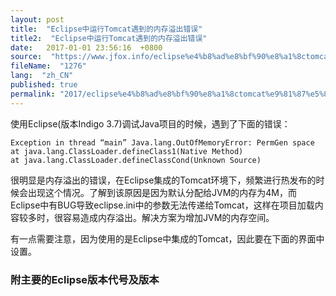 ```yaml
---
layout: post
title:  "Eclipse中运行Tomcat遇到的内存溢出错误"
title2:  "Eclipse中运行Tomcat遇到的内存溢出错误"
date:   2017-01-01 23:56:16  +0800
source:  "https://www.jfox.info/eclipse%e4%b8%ad%e8%bf%90%e8%a1%8ctomcat%e9%81%87%e5%88%b0%e7%9a%84%e5%86%85%e5%ad%98%e6%ba%a2%e5%87%ba%e9%94%99%e8%af%af.html"
fileName:  "1276"
lang:  "zh_CN"
published: true
permalink: "2017/eclipse%e4%b8%ad%e8%bf%90%e8%a1%8ctomcat%e9%81%87%e5%88%b0%e7%9a%84%e5%86%85%e5%ad%98%e6%ba%a2%e5%87%ba%e9%94%99%e8%af%af.html"
---
```


使用Eclipse(版本Indigo 3.7)调试Java项目的时候，遇到了下面的错误：

    Exception in thread “main” Java.lang.OutOfMemoryError: PermGen space
    at java.lang.ClassLoader.defineClass1(Native Method)
    at java.lang.ClassLoader.defineClassCond(Unknown Source)

很明显是内存溢出的错误，在Eclipse集成的Tomcat环境下，频繁进行热发布的时候会出现这个情况。了解到该原因是因为默认分配给JVM的内存为4M，而Eclipse中有BUG导致eclipse.ini中的参数无法传递给Tomcat，这样在项目加载内容较多时，很容易造成内存溢出。解决方案为增加JVM的内存空间。

有一点需要注意，因为使用的是Eclipse中集成的Tomcat，因此要在下面的界面中设置。

### 附主要的Eclipse版本代号及版本
